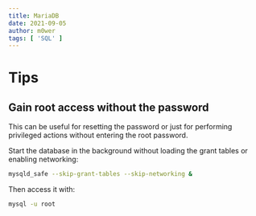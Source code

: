 ```yaml
---
title: MariaDB
date: 2021-09-05
author: m0wer
tags: [ 'SQL' ]
---
```


# Tips

## Gain root access without the password

This can be useful for resetting the password or just for performing privileged
actions without entering the root password.

Start the database in the background without loading the grant tables or
enabling networking:

```bash
mysqld_safe --skip-grant-tables --skip-networking &
```

Then access it with:

```bash
mysql -u root
```

